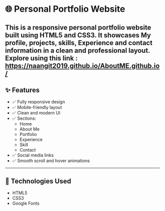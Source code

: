 # 🌐 Personal Portfolio Website

This is a responsive personal portfolio website built using **HTML5** and **CSS3**. It showcases My profile, projects, skills, Experience and contact information in a clean and professional layout.
Explore using this link   : https://naangit2019.github.io/AboutME.github.io/
---

## ✨ Features

- ✅ Fully responsive design
- ✅ Mobile-friendly layout
- ✅ Clean and modern UI
- ✅ Sections:
  - Home
  - About Me
  - Portfolio
  - Experience
  - Skill
  - Contact
- ✅ Social media links
- ✅ Smooth scroll and hover animations

---

## 🔧 Technologies Used

- HTML5
- CSS3
- Google Fonts


